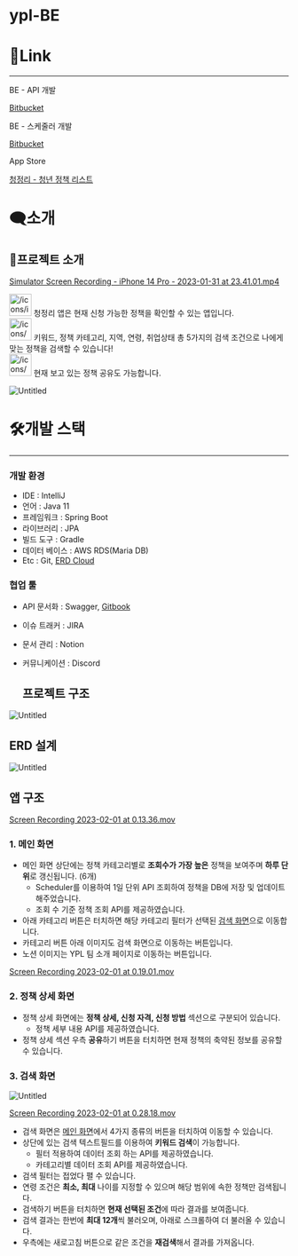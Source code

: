 # ypl-BE

# 🔗Link

---

BE - API 개발 

[Bitbucket](https://bitbucket.org/youth-policy-list/ypl-be)

BE - 스케줄러 개발

[Bitbucket](https://bitbucket.org/youth-policy-list/ypl-scheduler/src/main/)

App Store

[‎청정리 - 청년 정책 리스트](https://apps.apple.com/kr/app/%EC%B2%AD%EC%A0%95%EB%A6%AC-%EC%B2%AD%EB%85%84-%EC%A0%95%EC%B1%85-%EB%A6%AC%EC%8A%A4%ED%8A%B8/id6448850043)

# 🗨️소개
## 📱프로젝트 소개

[Simulator Screen Recording - iPhone 14 Pro - 2023-01-31 at 23.41.01.mp4](https://prod-files-secure.s3.us-west-2.amazonaws.com/02fe32fb-a454-4c7f-89fd-4e823a1f27bf/755575c2-0356-4e06-a44f-96612b4a30ed/Simulator_Screen_Recording_-_iPhone_14_Pro_-_2023-01-31_at_23.41.01.mp4)

<aside>
<img src="/icons/info-alternate_blue.svg" alt="/icons/info-alternate_blue.svg" width="40px" /> 청정리 앱은 현재 신청 가능한 정책을 확인할 수 있는 앱입니다.

</aside>

<aside>
<img src="/icons/search_blue.svg" alt="/icons/search_blue.svg" width="40px" /> 키워드, 정책 카테고리, 지역, 연령, 취업상태
총 5가지의 검색 조건으로
나에게 맞는 정책을 검색할 수 있습니다!

</aside>

<aside>
<img src="/icons/send_blue.svg" alt="/icons/send_blue.svg" width="40px" /> 현재 보고 있는 정책 공유도 가능합니다.

</aside>

![Untitled](https://prod-files-secure.s3.us-west-2.amazonaws.com/02fe32fb-a454-4c7f-89fd-4e823a1f27bf/99c1b087-0db7-4b3f-ae90-8e4d7ea1a9de/Untitled.png)


# 🛠️개발 스택

---

### 개발 환경

- IDE : IntelliJ
- 언어 : Java 11
- 프레임워크 : Spring Boot
- 라이브러리 : JPA
- 빌드 도구 : Gradle
- 데이터 베이스 : AWS RDS(Maria DB)
- Etc : Git, [ERD Cloud](https://www.erdcloud.com/d/MKfb7iST695yfcJ5Z)

### 협업 툴

- API 문서화 : Swagger, [Gitbook](https://undefined-475.gitbook.io/ypi-api-docs/reference/ypl-api/main)
- 이슈 트래커 : JIRA
- 문서 관리 : Notion
- 커뮤니케이션 : Discord

  ## 프로젝트 구조

![Untitled](https://prod-files-secure.s3.us-west-2.amazonaws.com/02fe32fb-a454-4c7f-89fd-4e823a1f27bf/e9fc5cb2-4f77-4d86-8933-414d2a571a0f/Untitled.png)

## ERD 설계

![Untitled](https://s3-us-west-2.amazonaws.com/secure.notion-static.com/f73d153e-b42e-48a0-9ac2-ffbda59c20b2/Untitled.png)


## 앱 구조

[Screen Recording 2023-02-01 at 0.13.36.mov](https://prod-files-secure.s3.us-west-2.amazonaws.com/02fe32fb-a454-4c7f-89fd-4e823a1f27bf/dfea34fb-84c6-4127-b579-aabd0db77168/Screen_Recording_2023-02-01_at_0.13.36.mov)

### 1. 메인 화면

- 메인 화면 상단에는 정책 카테고리별로 **조회수가 가장 높은** 정책을 보여주며 **하루 단위**로 갱신됩니다. (6개)
    - Scheduler를 이용하여 1일 단위 API 조회하여 정책을 DB에 저장 및 업데이트 해주었습니다.
    - 조회 수 기준 정책 조회 API를 제공하였습니다.
- 아래 카테고리 버튼은 터치하면 해당 카테고리 필터가 선택된 [검색 화면](https://www.notion.so/33b17bdb108f454ea27c0af9ef64ce42?pvs=21)으로 이동합니다.
- 카테고리 버튼 아래 이미지도 검색 화면으로 이동하는 버튼입니다.
- 노션 이미지는 YPL 팀 소개 페이지로 이동하는 버튼입니다.

[Screen Recording 2023-02-01 at 0.19.01.mov](https://prod-files-secure.s3.us-west-2.amazonaws.com/02fe32fb-a454-4c7f-89fd-4e823a1f27bf/eb515be7-6b57-4ad1-aa84-7763637c57e0/Screen_Recording_2023-02-01_at_0.19.01.mov)

### 2. 정책 상세 화면

- 정책 상세 화면에는 **정책 상세, 신청 자격, 신청 방법** 섹션으로 구분되어 있습니다.
    - 정책 세부 내용 API를 제공하였습니다.
- 정책 상세 섹션 우측 **공유**하기 버튼을 터치하면 현재 정책의 축약된 정보를 공유할 수 있습니다.

### 3. 검색 화면

![Untitled](https://prod-files-secure.s3.us-west-2.amazonaws.com/02fe32fb-a454-4c7f-89fd-4e823a1f27bf/5c962ef3-4abe-4c33-a4ed-6012b1035fe0/Untitled.png)

[Screen Recording 2023-02-01 at 0.28.18.mov](https://prod-files-secure.s3.us-west-2.amazonaws.com/02fe32fb-a454-4c7f-89fd-4e823a1f27bf/296f5e79-0bb5-455f-9659-d7f6b61f6af8/Screen_Recording_2023-02-01_at_0.28.18.mov)

- 검색 화면은 [메인 화면](https://www.notion.so/33b17bdb108f454ea27c0af9ef64ce42?pvs=21)에서 4가지 종류의 버튼을 터치하여 이동할 수 있습니다.
- 상단에 있는 검색 텍스트필드를 이용하여 **키워드 검색**이 가능합니다.
    - 필터 적용하여 데이터 조회 하는 API를 제공하였습니다.
    - 카테고리별 데이터 조회 API를 제공하였습니다.
- 검색 필터는 접었다 펼 수 있습니다.
- 연령 조건은 **최소, 최대** 나이를 지정할 수 있으며 해당 범위에 속한 정책만 검색됩니다.
- 검색하기 버튼을 터치하면 **현재 선택된 조건**에 따라 결과를 보여줍니다.
- 검색 결과는 한번에 **최대 12개**씩 불러오며, 아래로 스크롤하여 더 불러올 수 있습니다.
- 우측에는 새로고침 버튼으로 같은 조건을 **재검색**해서 결과를 가져옵니다.
